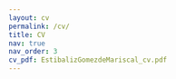 ```yaml
---
layout: cv
permalink: /cv/
title: CV
nav: true
nav_order: 3
cv_pdf: EstibalizGomezdeMariscal_cv.pdf
---
```

